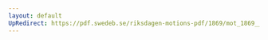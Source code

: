 ```yaml
---
layout: default
UpRedirect: https://pdf.swedeb.se/riksdagen-motions-pdf/1869/mot_1869__ak__00317.pdf
---
```


